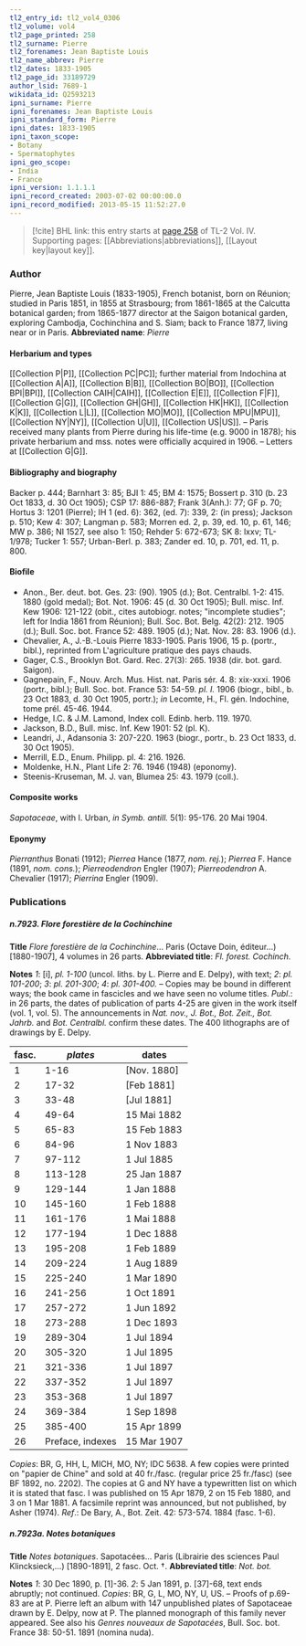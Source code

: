 ```yaml
---
tl2_entry_id: tl2_vol4_0306
tl2_volume: vol4
tl2_page_printed: 258
tl2_surname: Pierre
tl2_forenames: Jean Baptiste Louis
tl2_name_abbrev: Pierre
tl2_dates: 1833-1905
tl2_page_id: 33189729
author_lsid: 7689-1
wikidata_id: Q2593213
ipni_surname: Pierre
ipni_forenames: Jean Baptiste Louis
ipni_standard_form: Pierre
ipni_dates: 1833-1905
ipni_taxon_scope: 
- Botany
- Spermatophytes
ipni_geo_scope: 
- India
- France
ipni_version: 1.1.1.1
ipni_record_created: 2003-07-02 00:00:00.0
ipni_record_modified: 2013-05-15 11:52:27.0
---
```



> [!cite] BHL link: this entry starts at [page 258](https://www.biodiversitylibrary.org/page/33189729) of TL-2 Vol. IV.
> Supporting pages: [[Abbreviations|abbreviations]], [[Layout key|layout key]].

### Author

Pierre, Jean Baptiste Louis (1833-1905), French botanist, born on Réunion; studied in Paris 1851, in 1855 at Strasbourg; from 1861-1865 at the Calcutta botanical garden; from 1865-1877 director at the Saigon botanical garden, exploring Cambodja, Cochinchina and S. Siam; back to France 1877, living near or in Paris. 
**Abbreviated name**: *Pierre*

#### Herbarium and types

[[Collection P|P]], [[Collection PC|PC]]; further material from Indochina at [[Collection A|A]], [[Collection B|B]], [[Collection BO|BO]], [[Collection BPI|BPI]], [[Collection CAIH|CAIH]], [[Collection E|E]], [[Collection F|F]], [[Collection G|G]], [[Collection GH|GH]], [[Collection HK|HK]], [[Collection K|K]], [[Collection L|L]], [[Collection MO|MO]], [[Collection MPU|MPU]], [[Collection NY|NY]], [[Collection U|U]], [[Collection US|US]]. – Paris received many plants from Pierre during his life-time (e.g. 9000 in 1878); his private herbarium and mss. notes were officially acquired in 1906. – Letters at [[Collection G|G]].

#### Bibliography and biography

Backer p. 444; Barnhart 3: 85; BJI 1: 45; BM 4: 1575; Bossert p. 310 (b. 23 Oct 1833, d. 30 Oct 1905); CSP 17: 886-887; Frank 3(Anh.): 77; GF p. 70; Hortus 3: 1201 (Pierre); IH 1 (ed. 6): 362, (ed. 7): 339, 2: (in press); Jackson p. 510; Kew 4: 307; Langman p. 583; Morren ed. 2, p. 39, ed. 10, p. 61, 146; MW p. 386; NI 1527, see also 1: 150; Rehder 5: 672-673; SK 8: lxxv; TL-1/978; Tucker 1: 557; Urban-Berl. p. 383; Zander ed. 10, p. 701, ed. 11, p. 800.

#### Biofile

- Anon., Ber. deut. bot. Ges. 23: (90). 1905 (d.); Bot. Centralbl. 1-2: 415. 1880 (gold medal); Bot. Not. 1906: 45 (d. 30 Oct 1905); Bull. misc. Inf. Kew 1906: 121-122 (obit., cites autobiogr. notes; "incomplete studies"; left for India 1861 from Réunion); Bull. Soc. Bot. Belg. 42(2): 212. 1905 (d.); Bull. Soc. bot. France 52: 489. 1905 (d.); Nat. Nov. 28: 83. 1906 (d.).
- Chevalier, A., J.-B.-Louis Pierre 1833-1905. Paris 1906, 15 p. (portr., bibl.), reprinted from L'agriculture pratique des pays chauds.
- Gager, C.S., Brooklyn Bot. Gard. Rec. 27(3): 265. 1938 (dir. bot. gard. Saigon).
- Gagnepain, F., Nouv. Arch. Mus. Hist. nat. Paris sér. 4. 8: xix-xxxi. 1906 (portr., bibl.); Bull. Soc. bot. France 53: 54-59. *pl. I.* 1906 (biogr., bibl., b. 23 Oct 1883, d. 30 Oct 1905, portr.); *in* Lecomte, H., Fl. gén. Indochine, tome prél. 45-46. 1944.
- Hedge, I.C. & J.M. Lamond, Index coll. Edinb. herb. 119. 1970.
- Jackson, B.D., Bull. misc. Inf. Kew 1901: 52 (pl. K).
- Leandri, J., Adansonia 3: 207-220. 1963 (biogr., portr., b. 23 Oct 1833, d. 30 Oct 1905).
- Merrill, E.D., Enum. Philipp. pl. 4: 216. 1926.
- Moldenke, H.N., Plant Life 2: 76. 1946 (1948) (eponomy).
- Steenis-Kruseman, M. J. van, Blumea 25: 43. 1979 (coll.).

#### Composite works

*Sapotaceae*, with I. Urban, *in Symb. antill.* 5(1): 95-176. 20 Mai 1904.

#### Eponymy

*Pierranthus* Bonati (1912); *Pierrea* Hance (1877, *nom. rej.*); *Pierrea* F. Hance (1891, *nom. cons.*); *Pierreodendron* Engler (1907); *Pierreodendron* A. Chevalier (1917); *Pierrina* Engler (1909).

### Publications

##### n.7923. Flore forestière de la Cochinchine

**Title**
*Flore forestière de la Cochinchine*... Paris (Octave Doin, éditeur...) \[1880-1907\], 4 volumes in 26 parts.
**Abbreviated title**: *Fl. forest. Cochinch.*

**Notes**
*1*: \[i\], *pl. 1-100* (uncol. liths. by L. Pierre and E. Delpy), with text; *2*: *pl. 101-200*; *3*: *pl. 201-300*; *4*: *pl. 301-400.* – Copies may be bound in different ways; the book came in fascicles and we have seen no volume titles.
*Publ*.: in 26 parts, the dates of publication of parts 4-25 are given in the work itself (vol. 1, vol. 5). The announcements in *Nat. nov., J. Bot., Bot. Zeit., Bot. Jahrb.* and *Bot. Centralbl.* confirm these dates. The 400 lithographs are of drawings by E. Delpy.

|fasc.	|*plates*	|dates	|
|---	|---	|---	|
|1	|1-16	|\[Nov. 1880\]	
|2	|17-32	|\[Feb 1881\]	
|3	|33-48	|\[Jul 1881\]	
|4	|49-64	|15 Mai 1882	
|5	|65-83	|15 Feb 1883	
|6	|84-96	|1 Nov 1883	
|7	|97-112	|1 Jul 1885	
|8	|113-128	|25 Jan 1887	
|9	|129-144	|1 Jan 1888	
|10	|145-160	|1 Feb 1888	
|11	|161-176	|1 Mai 1888	
|12	|177-194	|1 Dec 1888	
|13	|195-208	|1 Feb 1889	
|14	|209-224	|1 Aug 1889|
|15	|225-240	|1 Mar 1890|
|16	|241-256	|1 Oct 1891|
|17	|257-272	|1 Jun 1892|
|18	|273-288	|1 Dec 1893|
|19	|289-304	|1 Jul 1894|
|20	|305-320	|1 Jul 1895|
|21	|321-336	|1 Jul 1897|
|22	|337-352	|1 Jul 1897|
|23	|353-368	|1 Jul 1897|
|24	|369-384	|1 Sep 1898|
|25	|385-400	|15 Apr 1899|
|26	|Preface, indexes	|15 Mar 1907|

*Copies*: BR, G, HH, L, MICH, MO, NY; IDC 5638. A few copies were printed on "papier de Chine" and sold at 40 fr./fasc. (regular price 25 fr./fasc) (see BF 1892, no. 2202). The copies at G and NY have a typewritten list on which it is stated that fasc. I was published on 15 Apr 1879, 2 on 15 Feb 1880, and 3 on 1 Mar 1881. A facsimile reprint was announced, but not published, by Asher (1974).
*Ref*.: De Bary, A., Bot. Zeit. 42: 573-574. 1884 (fasc. 1-6).

##### n.7923a. Notes botaniques

**Title**
*Notes botaniques*. Sapotacées... Paris (Librairie des sciences Paul Klincksieck,...) \[1890-1891\], 2 fasc. Oct. †.
**Abbreviated title**: *Not. bot.*

**Notes**
*1*: 30 Dec 1890, p. \[1\]-36.
*2*: 5 Jan 1891, p. \[37\]-68, text ends abruptly; not continued.
*Copies*: BR, G, L, MO, NY, U, US. – Proofs of p.69-83 are at P. Pierre left an album with 147 unpublished plates of Sapotaceae drawn by E. Delpy, now at P. The planned monograph of this family never appeared. See also his *Genres nouveaux de Sapotacées*, Bull. Soc. bot. France 38: 50-51. 1891 (nomina nuda).

